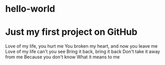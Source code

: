 # hello-world
Just my first project on GitHub
===============================
Love of my life, you hurt me
You broken my heart, and now you leave me
Love of my life can't you see
Bring it back, bring it back
Don't take it away from me
Because you don't know
What it means to me
